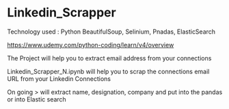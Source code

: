 # Linkedin_Scrapper 
Technology used : Python BeautifulSoup, Selinium, Pnadas, ElasticSearch

https://www.udemy.com/python-coding/learn/v4/overview

The Project will help you to extract email address from your connections

Linkedin_Scrapper_N.ipynb will help you to scrap the connections email URL from your Linkedin Connections

On going > will extract name, designation, company and put into the pandas or into Elastic search
